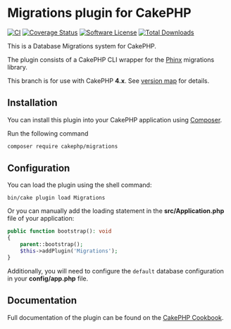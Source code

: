 # Migrations plugin for CakePHP

[![CI](https://github.com/cakephp/migrations/actions/workflows/ci.yml/badge.svg)](https://github.com/cakephp/migrations/actions/workflows/ci.yml)
[![Coverage Status](https://img.shields.io/codecov/c/github/cakephp/migrations/3.x.svg?style=flat-square)](https://codecov.io/github/cakephp/migrations?branch=3.x)
[![Software License](https://img.shields.io/badge/license-MIT-brightgreen.svg?style=flat-square)](LICENSE.txt)
[![Total Downloads](https://img.shields.io/packagist/dt/cakephp/migrations.svg?style=flat-square)](https://packagist.org/packages/cakephp/migrations)

This is a Database Migrations system for CakePHP.

The plugin consists of a CakePHP CLI wrapper for the [Phinx](https://book.cakephp.org/phinx/0/en/index.html) migrations library.

This branch is for use with CakePHP **4.x**. See [version map](https://github.com/cakephp/migrations/wiki#version-map) for details.

## Installation

You can install this plugin into your CakePHP application using [Composer](https://getcomposer.org).

Run the following command
```sh
composer require cakephp/migrations
 ```

## Configuration

You can load the plugin using the shell command:

```
bin/cake plugin load Migrations
```

Or you can manually add the loading statement in the **src/Application.php** file of your application:
```php
public function bootstrap(): void
{
    parent::bootstrap();
    $this->addPlugin('Migrations');
}
```

Additionally, you will need to configure the ``default`` database configuration in your **config/app.php** file.

## Documentation

Full documentation of the plugin can be found on the [CakePHP Cookbook](https://book.cakephp.org/migrations/3/).
